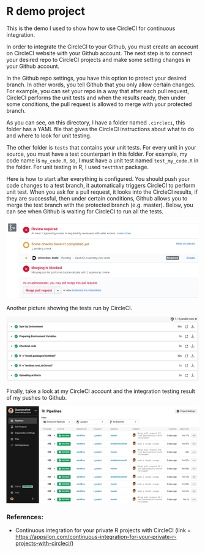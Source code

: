 # R demo project

This is the demo I used to show how to use CircleCI for continuous integration. 

In order to integrate the CircleCI to your Github, you must create an account on CircleCI website with your Github account. The next step is to connect your desired repo to CircleCI projects and make some setting changes in your Github account. 

In the Github repo settings, you have this option to protect your desired branch. In other words, you tell Github that you only allow certain changes. For example, you can set your repo in a way that after each pull request, CircleCI performs the unit tests and when the results ready, then under some conditions, the pull request is allowed to merge with your protected branch. 

As you can see, on this directory, I have a folder named ```.circleci```, this folder has a YAML file that gives the CircleCI instructions about what to do and where to look for unit testing. 

The other folder is ```tests``` that contains your unit tests. For every unit in your source, you must have a test counterpart in this folder. For example, my code name is ```my_code.R```, so, I must have a unit test named ```test_my_code.R``` in the folder. For unit testing in R, I used ```testthat``` package. 

Here is how to start after everything is configured. You should push your code changes to  a test branch, it automatically triggers CircleCI to perform unit test. When you ask for a pull request, it looks into the CircleCI results, if they are successful, then under certain conditions, Github allows you to merge the test branch with the protected branch (e.g. master). Below, you can see when Github is waiting for CircleCI to run all the tests. 

<p align="center"> <img src="images/unittest_circleci.png"> </p>

Another picture showing the tests run by CircleCI.

<p align="center"> <img src="images/circleci_test.png"> </p>

Finally, take a look at my CircleCI account and the integration testing result of my pushes to Github. 

<p align="center"> <img src="images/circleci.png"> </p>


### References: 

- Continuous integration for your private R projects with CircleCI (link = https://appsilon.com/continuous-integration-for-your-private-r-projects-with-circleci/)
